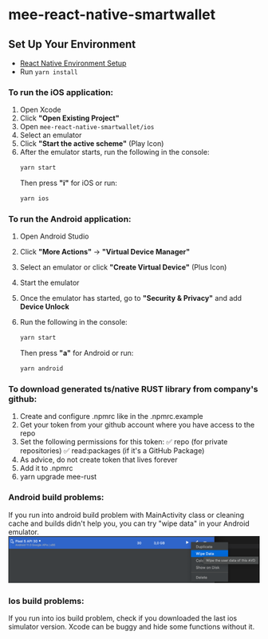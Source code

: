 # mee-react-native-smartwallet

## Set Up Your Environment

- [React Native Environment Setup](https://reactnative.dev/docs/set-up-your-environment)
- Run `yarn install`

### To run the iOS application:

1. Open Xcode
2. Click **"Open Existing Project"**
3. Open `mee-react-native-smartwallet/ios`
4. Select an emulator
5. Click **"Start the active scheme"** (Play Icon)
6. After the emulator starts, run the following in the console:
   ```sh
   yarn start
   ```
   Then press **"i"** for iOS or run:
   ```sh
   yarn ios
   ```

### To run the Android application:

1. Open Android Studio
2. Click **"More Actions"** -> **"Virtual Device Manager"**
3. Select an emulator or click **"Create Virtual Device"** (Plus Icon)
4. Start the emulator
5. Once the emulator has started, go to **"Security & Privacy"** and add **Device Unlock**
6. Run the following in the console:

   ```sh
   yarn start
   ```

   Then press **"a"** for Android or run:

   ```sh
   yarn android

   ```

### To download generated ts/native RUST library from company's github:

1. Create and configure .npmrc like in the .npmrc.example
2. Get your token from your github account where you have access to the repo
3. Set the following permissions for this token:
   ✅ repo (for private repositories)
   ✅ read:packages (if it's a GitHub Package)
4. As advice, do not create token that lives forever
5. Add it to .npmrc
6. yarn upgrade mee-rust

### Android build problems:

If you run into android build problem with MainActivity class or cleaning cache and builds didn't help you,
you can try "wipe data" in your Android emulator.
![alt text](src/assets/images/readMe//wipe-data-info.png)

### Ios build problems:

If you run into ios build problem, check if you downloaded the last ios simulator version.
Xcode can be buggy and hide some functions without it.
